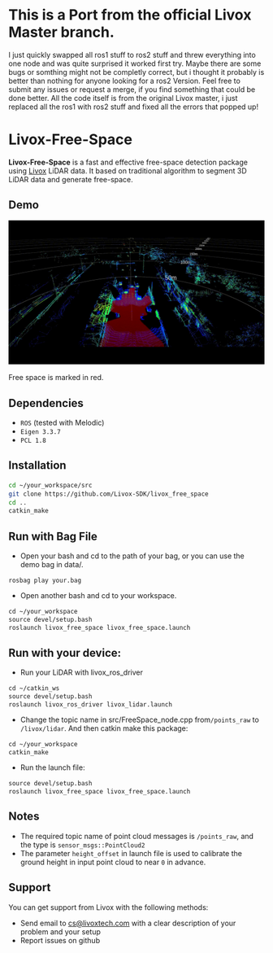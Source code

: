 # This is a Port from the official Livox Master branch.
I just quickly swapped all ros1 stuff to ros2 stuff and threw everything into one node and was quite surprised it worked first try.
Maybe there are some bugs or somthing might not be completly correct, but i thought it probably is better than nothing for anyone looking for a ros2 Version.
Feel free to submit any issues or request a merge, if you find something that could be done better.
All the code itself is from the original Livox master, i just replaced all the ros1 with ros2 stuff and fixed all the errors that popped up!

# Livox-Free-Space

**Livox-Free-Space** is a fast and effective free-space detection package using [Livox](www.livoxtech.com) LiDAR data. It based on traditional algorithm to segment 3D LiDAR data and generate free-space.

## Demo

<div align="center">
<img src="./data/demo.gif" width="850px">
</div>

Free space is marked in red.

## Dependencies

- `ROS` (tested with Melodic)
- `Eigen 3.3.7`
- `PCL 1.8` 

## Installation

```bash
cd ~/your_workspace/src
git clone https://github.com/Livox-SDK/livox_free_space
cd ..
catkin_make
```

## Run with Bag File

- Open your bash and cd to the path of your bag, or you can use the demo bag in data/.
```
rosbag play your.bag
```
- Open another bash and cd to your workspace.
```
cd ~/your_workspace
source devel/setup.bash
roslaunch livox_free_space livox_free_space.launch
```

## Run with your device:
- Run your LiDAR with livox_ros_driver
```
cd ~/catkin_ws
source devel/setup.bash
roslaunch livox_ros_driver livox_lidar.launch
```
- Change the topic name in src/FreeSpace_node.cpp from`/points_raw` to `/livox/lidar`. And then catkin make this package:
```
cd ~/your_workspace
catkin_make
```
- Run the launch file:
```
source devel/setup.bash
roslaunch livox_free_space livox_free_space.launch
```

## Notes

- The required topic name of point cloud messages is `/points_raw`, and the type is `sensor_msgs::PointCloud2`
- The parameter `height_offset` in launch file is used to calibrate the ground height in input point cloud  to near `0` in advance.

## Support
You can get support from Livox with the following methods:
*  Send email to [cs@livoxtech.com](cs@livoxtech.com) with a clear description of your problem and your setup
*  Report issues on github
